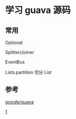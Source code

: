 # 学习 guava 源码


## 常用

Optional

Splitter/Joiner

EventBus

Lists.partition 切分 List

## 参考

[google/guava](https://github.com/google/guava)

[1](https://stackoverflow.com/questions/3759440/the-guava-library-for-java-what-are-its-most-useful-and-or-hidden-features)


